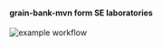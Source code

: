 #### grain-bank-mvn form SE laboratories
![example workflow](https://github.com/<user>/<repo>/actions/workflows/<file>/badge.svg)

